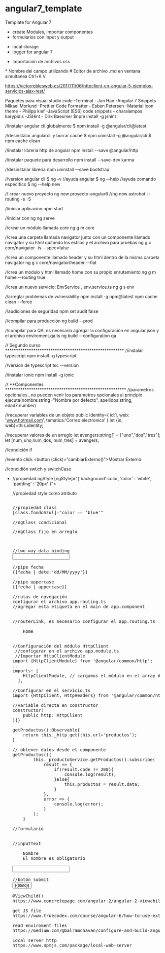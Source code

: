 # angular7_template
Template for Angular 7

* create Modules, importar componentes
* formularios con input y output
- local storage
- logger for angular 7
* Importación de archivos css
<link rel="stylesheet" href="./assets/styles.css">
* Nombre del campo utilizando #
Editor de archivo .md en ventana simultanea
Ctrl+K V



https://victorroblesweb.es/2017/11/06/httpclient-en-angular-5-ejemplos-servicios-ajax-rest/

Paquetes para visual studio code
-Terminal - Jun Han
-Angular 7 Snippets - Mikael Morlund
-Prettier Code Formatter - Esben Petersen
-Material icon theme - Philipp kief
-JavaScript (ES6) code snippets - charalampos karypidis
-JSHint - Dirk Baeumer $npm install -g jshint


//instalar angular cli globalmente
$ npm install -g @angular/cli@latest

//desinstalar angularcli y borrar cache
$ npm uninstall -g @angular/cli
$ npm cache clean

//instalar libreria http de angular 
npm install --save @angular/http

//instalar paquete para desarrollo
npm install --save-dev karma

//desinstalar libreria 
npm uninstall --save bootstrap

//version angular cli
$ ng -v
//ayuda angular 
$ ng --help
//ayuda comando especifico
$ ng --help new

// crear nuevo proyecto 
ng new proyecto-angular6
//ng new astrobot --routing -s -S

//iniciar aplicacion
npm start

//iniciar con ng
ng serve

//crear un módulo llamada core
ng g m core

//crea una carpeta llamada navigator junto con un componente llamado navigator y su html quitando los estilos y el archivo para pruebas
ng g c core/navigator -is --spec=false 

//crea un componente llamado header y su html dentro de la misma carpeta navigator
ng g c core/navigator/header --flat

//crea un modulo y html llamado home con su propio enrutamiento
ng g m home --routing true

//crea un nuevo servicio: EnvService , env.service.ts
ng g s env

//arreglar problemas de vulnerability
npm install -g npm@latest 
npm cache clean --force

//audiciones de seguridad
npm set audit false

//compilar para producción
ng build --prod

//compilar para QA, es necesario agregar la configuración en angular.json y el archivo enviroment.qa.ts
ng build --configuration qa

// Segundo curso *******************************************************
//instalar typescript
npm install -g typescript

//version de typescript
tsc --version

//instalar ionic
npm install -g ionic 

// **Componentes ********************************************************
//parametros opcionales , no pueden venir los parametros opcionales al principio
ejecuta(nombre:string="Nombre por defecto", apellidos:string, edad?:number)

//recuperar variables de un objeto
public identity={
	id:1,
	web: 'www.hotmail.com',
	tematica:'Correo electronico'
} 
let {id, web}=this.identity;

//recuperar valores de un arreglo 
let avengers:string[] = ["uno","dos","tres"];
let [num_uno,num_dos, num_tres] = avengers;

//condición if
<div *ngIf="trabajador_externo == false"></div>

//evento click 
<button (click)="cambiarExterno()">Mostrar Externo</button>

//concidión swtich y switchCase
<ul [ngSwitch]="color">
	<li *ngSwitchCase="'red'" 
	
//propiedad ngStyle
[ngStyle]="{'background':color,
			'color' : 'white',
			'padding' : '20px'
			}">	

//propiedad style como atributo
<pre [style.border]="color == 'red'?'5px solid black':'1px solid green'">

//propiedad class
[class.fondoAzul]="color == 'blue'"

//ngClass condicional
<pre [ngClass]="{
   			 fondoAzul : color == 'blue',
             fondoVerde : color == 'green'
         }">
//ngClass fijo en arreglo
<pre [ngClass]="['fondoAzul','letraGrande']">		 

//two way data binding
<input type="text" [(ngModel)]="color" />

//pipe fecha
{{fecha | date:'dd/MM/yyyy'}}

//pipe uppercase
{{fecha | uppercase}}

//rutas de navegación
configurar el archivo app.routing.ts
//agregar esta etiqueta en el main de app.component
<router-outlet></router-outlet>

//routerLink, es necesario configurar el app.routing.ts 
<li class="nav-item" routerLinkActive="active">
	<a class="nav-link" [routerLink]="['home']">Home</a>
</li>

//Configuración del módulo HttpClient
 //configurar en el archivo app.module.ts
 //Importar HttpClientModule
import {HttpClientModule} from '@angular/common/http';
..
imports: [
    HttpClientModule, // cargamos el módulo en el array de imports
  ],

//Configurar en el servicio.ts 
import {HttpClient, HttpHeaders} from '@angular/common/http';

//variable directa en constructor
constructor(
    public http: HttpClient
){}

getProductos():Observable<any>{
	return this._http.get(this.url+'productos');
}

// obtener datos desde el componente 
getProductos(){
		this._productoService.getProductos().subscribe(
			result => {
				if(result.code != 200){
					console.log(result);
				}else{
					this.productos = result.data;
				}
			},
			error => {
				console.log(<any>error);
			}
		);
	}

//formulario
<form #formProducto="ngForm" (ngSubmit)="onSubmit()" class="col-lg-6" id="form-producto">

//inputText
<label>
	Nombre
	<span *ngIf="!nombre.valid && nombre.touched" class="label label-danger">El nombre es obligatorio</span>
</label>
<input type="text" #nombre="ngModel" name="nombre" [(ngModel)]="producto.nombre" class="form-control" required />	

//botón submit
<input type="submit" value="{{titulo}}" [disabled]="!formProducto.form.valid" class="btn btn-success"/>

@ViewChild()
https://www.concretepage.com/angular-2/angular-2-viewchild-example

get JS file
https://www.truecodex.com/course/angular-6/how-to-use-external-js-files-and-javascript-code-in-angular

read enviroment files
https://medium.com/@balramchavan/configure-and-build-angular-application-for-different-environments-7e94a3c0af23

Local server http
https://www.npmjs.com/package/local-web-server
